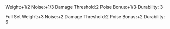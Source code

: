 Weight:+1/2
Noise:+1/3
Damage Threshold:2
Poise Bonus:+1/3
Durability: 3

Full Set
Weight:+3
Noise:+2
Damage Threshold:2
Poise Bonus:+2
Durability: 6